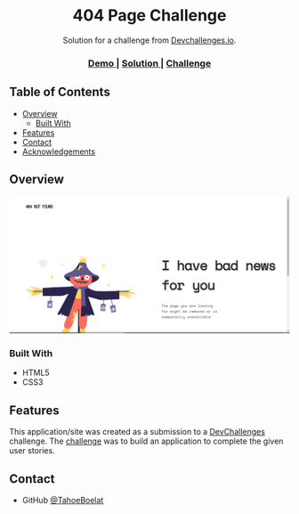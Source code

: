 <h1 align="center">404 Page Challenge</h1>

<div align="center">
   Solution for a challenge from  <a href="https://devchallenges.io/challenges/hhmesazsqgKXrTkYkt0U target="_blank">Devchallenges.io</a>.
</div>

<div align="center">
  <h3>
    <a href="https://404devchallengealfi.netlify.app/">
      Demo
    </a>
    <span> | </span>
    <a href="https://github.com/TahoeBoelat/Responsive-Dev-Challenges/tree/main/404Project">
      Solution
    </a>
    <span> | </span>
    <a href="https://devchallenges.io/challenges/wBunSb7FPrIepJZAg0sY">
      Challenge
    </a>
  </h3>
</div>

## Table of Contents

- [Overview](#overview)
  - [Built With](#built-with)
- [Features](#features)
- [Contact](#contact)
- [Acknowledgements](#acknowledgements)

## Overview

![screenshot](https://raw.githubusercontent.com/TahoeBoelat/Responsive-Dev-Challenges/main/404Project/Screenshot_2021-01-18_15-18-22.png)

### Built With

- HTML5
- CSS3

## Features

This application/site was created as a submission to a [DevChallenges](https://devchallenges.io/challenges) challenge. The [challenge](https://devchallenges.io/challenges/wBunSb7FPrIepJZAg0sY) was to build an application to complete the given user stories.


## Contact

- GitHub [@TahoeBoelat](https://{github.com/tahoeboelat})
